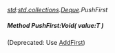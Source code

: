 _[std](../../modules/std/std-module.md):[std.collections](../../modules/std/std-collections.md).[Deque<T>](../../modules/std/std-collections-deque.md).PushFirst_
##### Method PushFirst:Void( value:T )
(Deprecated: Use [AddFirst](std-collections-deque-addfirst.md))
